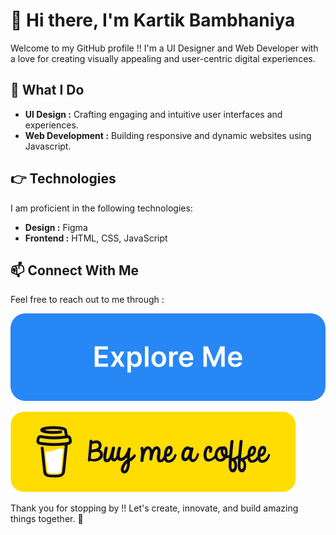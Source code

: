 # 👋 Hi there, I'm Kartik Bambhaniya

Welcome to my GitHub profile !! I'm a UI Designer and Web Developer with a love for creating visually appealing and user-centric digital experiences.

## 👀 What I Do

- **UI Design :** Crafting engaging and intuitive user interfaces and experiences.
- **Web Development :** Building responsive and dynamic websites using Javascript.

## 👉 Technologies

I am proficient in the following technologies:

- **Design :** Figma
- **Frontend :** HTML, CSS, JavaScript

## 📫 Connect With Me

Feel free to reach out to me through :
  
  [![Explore Me](./ExploreMe.svg)](https://bento.me/kartic)

  [![Buy Me a Coffee](./BuyMeaCoffee.png)](https://buymeacoffee.com/kartic)

Thank you for stopping by !! Let's create, innovate, and build amazing things together. 🚀
